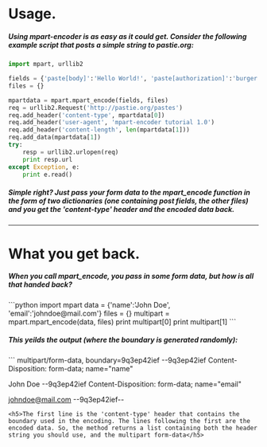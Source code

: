 <h1>Usage.</h1>
<h5>Using mpart-encoder is as easy as it could get. Consider the following example script that posts a simple string to pastie.org:</h5>

```python
import mpart, urllib2

fields = {'paste[body]':'Hello World!', 'paste[authorization]':'burger', 'paste[restricted]':'0','paste[parser_id]':'4','key':'','lang':''}
files = {}

mpartdata = mpart.mpart_encode(fields, files)
req = urllib2.Request('http://pastie.org/pastes')
req.add_header('content-type', mpartdata[0])
req.add_header('user-agent', 'mpart-encoder tutorial 1.0')
req.add_header('content-length', len(mpartdata[1]))
req.add_data(mpartdata[1])
try:
	resp = urllib2.urlopen(req)
	print resp.url
except Exception, e:
	print e.read()
```

<h5>Simple right? Just pass your form data to the mpart_encode function in the form of two dictionaries (one containing post fields, the other files) and you get the 'content-type' header and the encoded data back.</h5>
<hr/>
<h1>What you get back.</h1>
<h5>When you call mpart_encode, you pass in some form data, but how is all that handed back?</h5>
```python
import mpart
data = {'name':'John Doe', 'email':'johndoe@mail.com'}
files = {}
multipart = mpart.mpart_encode(data, files)
print multipart[0]
print multipart[1]
```
<h5>This yeilds the output (where the boundary is generated randomly):</h5>
```
multipart/form-data, boundary=9q3ep42ief
--9q3ep42ief
Content-Disposition: form-data; name="name"

John Doe
--9q3ep42ief
Content-Disposition: form-data; name="email"

johndoe@mail.com
--9q3ep42ief--

```
<h5>The first line is the 'content-type' header that contains the boundary used in the encoding. The lines following the first are the encoded data. So, the method returns a list containing both the header string you should use, and the multipart form-data</h5>


